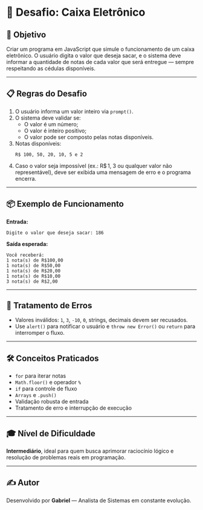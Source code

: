 
# 💸 Desafio: Caixa Eletrônico

## 🧠 Objetivo

Criar um programa em JavaScript que simule o funcionamento de um caixa eletrônico. O usuário digita o valor que deseja sacar, e o sistema deve informar a quantidade de notas de cada valor que será entregue — sempre respeitando as cédulas disponíveis.

---

## 📋 Regras do Desafio

1. O usuário informa um valor inteiro via `prompt()`.
2. O sistema deve validar se:
   - O valor é um número;
   - O valor é inteiro positivo;
   - O valor pode ser composto pelas notas disponíveis.
3. Notas disponíveis:
   ```
   R$ 100, 50, 20, 10, 5 e 2
   ```
4. Caso o valor seja impossível (ex.: R$ 1, 3 ou qualquer valor não representável), deve ser exibida uma mensagem de erro e o programa encerra.

---

## 📦 Exemplo de Funcionamento

**Entrada:**
```
Digite o valor que deseja sacar: 186
```

**Saída esperada:**
```
Você receberá:
1 nota(s) de R$100,00
1 nota(s) de R$50,00
1 nota(s) de R$20,00
1 nota(s) de R$10,00
3 nota(s) de R$2,00
```

---

## 🚨 Tratamento de Erros

- Valores inválidos: `1`, `3`, `-10`, `0`, strings, decimais devem ser recusados.
- Use `alert()` para notificar o usuário e `throw new Error()` ou `return` para interromper o fluxo.

---

## 🛠 Conceitos Praticados

- `for` para iterar notas
- `Math.floor()` e operador `%`
- `if` para controle de fluxo
- `Arrays` e `.push()`
- Validação robusta de entrada
- Tratamento de erro e interrupção de execução

---

## 🎓 Nível de Dificuldade

**Intermediário**, ideal para quem busca aprimorar raciocínio lógico e resolução de problemas reais em programação.

---

## ✍️ Autor

Desenvolvido por **Gabriel** — Analista de Sistemas em constante evolução.
